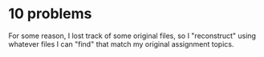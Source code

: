 # 10 problems

For some reason, I lost track of some original files, so I "reconstruct" using whatever files I can "find" that match my original assignment topics.

